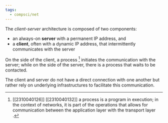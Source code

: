 ```yaml
---
tags:
  - compsci/net
---
```

The *client-server* architecture is composed of two components:
- an always-on **server** with a permanent IP address, and
- a **client**, often with a dynamic IP address, that intermittently communicates with the server

On the side of the client, a process [^1] initiates the communication with the server; while on the side of the server, there is a process that waits to be contacted.

The client and server do not have a direct connection with one another but rather rely on underlying infrastructures to facilitate this communication.

[^1]: [[2310040126]] [[2310040132]] a process is a program in execution; in the context of networks, it is part of the operations that allows for communication between the application layer with the transport layer [^2].
[^2]: [[2310020214]] parts of the layered model that abstract from the network protocols.